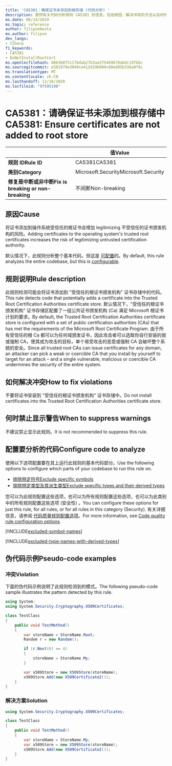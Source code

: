 ```yaml
---
title: 'CA5381：确保证书未添加到根存储 (代码分析) '
description: 提供有关代码分析规则 CA5381 的信息，包括原因、解决冲突的方法以及何时取消显示。
ms.date: 08/14/2019
ms.topic: reference
author: filipsebesta
ms.author: filipse
dev_langs:
- CSharp
f1_keywords:
- CA5381
- DoNotInstallRootCert
ms.openlocfilehash: b083b075117bdab27b3aa375469670abdc19fbbc
ms.sourcegitcommit: e301979e3049ce412d19b094c60ed95b316a8f8c
ms.translationtype: MT
ms.contentlocale: zh-CN
ms.lasthandoff: 12/16/2020
ms.locfileid: "97595198"
---
```

# <a name="ca5381-ensure-certificates-are-not-added-to-root-store"></a><span data-ttu-id="5fa44-103">CA5381：请确保证书未添加到根存储中</span><span class="sxs-lookup"><span data-stu-id="5fa44-103">CA5381: Ensure certificates are not added to root store</span></span>

| | <span data-ttu-id="5fa44-104">值</span><span class="sxs-lookup"><span data-stu-id="5fa44-104">Value</span></span> |
|-|-|
| <span data-ttu-id="5fa44-105">**规则 ID**</span><span class="sxs-lookup"><span data-stu-id="5fa44-105">**Rule ID**</span></span> |<span data-ttu-id="5fa44-106">CA5381</span><span class="sxs-lookup"><span data-stu-id="5fa44-106">CA5381</span></span>|
| <span data-ttu-id="5fa44-107">**类别**</span><span class="sxs-lookup"><span data-stu-id="5fa44-107">**Category**</span></span> |<span data-ttu-id="5fa44-108">Microsoft.Security</span><span class="sxs-lookup"><span data-stu-id="5fa44-108">Microsoft.Security</span></span>|
| <span data-ttu-id="5fa44-109">**修复是中断或非中断**</span><span class="sxs-lookup"><span data-stu-id="5fa44-109">**Fix is breaking or non-breaking**</span></span> |<span data-ttu-id="5fa44-110">不间断</span><span class="sxs-lookup"><span data-stu-id="5fa44-110">Non-breaking</span></span>|

## <a name="cause"></a><span data-ttu-id="5fa44-111">原因</span><span class="sxs-lookup"><span data-stu-id="5fa44-111">Cause</span></span>

<span data-ttu-id="5fa44-112">将证书添加到操作系统受信任的根证书会增加 legitimizing 不受信任的证书颁发机构的风险。</span><span class="sxs-lookup"><span data-stu-id="5fa44-112">Adding certificates to the operating system's trusted root certificates increases the risk of legitimizing untrusted certification authority.</span></span>

<span data-ttu-id="5fa44-113">默认情况下，此规则分析整个基本代码，但这是 [可配置](#configure-code-to-analyze)的。</span><span class="sxs-lookup"><span data-stu-id="5fa44-113">By default, this rule analyzes the entire codebase, but this is [configurable](#configure-code-to-analyze).</span></span>

## <a name="rule-description"></a><span data-ttu-id="5fa44-114">规则说明</span><span class="sxs-lookup"><span data-stu-id="5fa44-114">Rule description</span></span>

<span data-ttu-id="5fa44-115">此规则检测可能会将证书添加到 "受信任的根证书颁发机构" 证书存储中的代码。</span><span class="sxs-lookup"><span data-stu-id="5fa44-115">This rule detects code that potentially adds a certificate into the Trusted Root Certification Authorities certificate store.</span></span> <span data-ttu-id="5fa44-116">默认情况下，"受信任的根证书颁发机构" 证书存储区配置了一组公共证书颁发机构 (Ca) 满足 Microsoft 根证书计划的要求。</span><span class="sxs-lookup"><span data-stu-id="5fa44-116">By default, the Trusted Root Certification Authorities certificate store is configured with a set of public certification authorities (CAs) that has met the requirements of the Microsoft Root Certificate Program.</span></span> <span data-ttu-id="5fa44-117">由于所有受信任的根 Ca 都可以为任何域颁发证书，因此攻击者可以选取你自行安装的弱或强制 CA，使其成为攻击的目标，单个易受攻击的恶意或强制 CA 会破坏整个系统的安全。</span><span class="sxs-lookup"><span data-stu-id="5fa44-117">Since all trusted root CAs can issue certificates for any domain, an attacker can pick a weak or coercible CA that you install by yourself to target for an attack – and a single vulnerable, malicious or coercible CA undermines the security of the entire system.</span></span>

## <a name="how-to-fix-violations"></a><span data-ttu-id="5fa44-118">如何解决冲突</span><span class="sxs-lookup"><span data-stu-id="5fa44-118">How to fix violations</span></span>

<span data-ttu-id="5fa44-119">不要将证书安装到 "受信任的根证书颁发机构" 证书存储中。</span><span class="sxs-lookup"><span data-stu-id="5fa44-119">Do not install certificates into the Trusted Root Certification Authorities certificate store.</span></span>

## <a name="when-to-suppress-warnings"></a><span data-ttu-id="5fa44-120">何时禁止显示警告</span><span class="sxs-lookup"><span data-stu-id="5fa44-120">When to suppress warnings</span></span>

<span data-ttu-id="5fa44-121">不建议禁止显示此规则。</span><span class="sxs-lookup"><span data-stu-id="5fa44-121">It is not recommended to suppress this rule.</span></span>

## <a name="configure-code-to-analyze"></a><span data-ttu-id="5fa44-122">配置要分析的代码</span><span class="sxs-lookup"><span data-stu-id="5fa44-122">Configure code to analyze</span></span>

<span data-ttu-id="5fa44-123">使用以下选项配置要在其上运行此规则的基本代码部分。</span><span class="sxs-lookup"><span data-stu-id="5fa44-123">Use the following options to configure which parts of your codebase to run this rule on.</span></span>

- [<span data-ttu-id="5fa44-124">排除特定符号</span><span class="sxs-lookup"><span data-stu-id="5fa44-124">Exclude specific symbols</span></span>](#exclude-specific-symbols)
- [<span data-ttu-id="5fa44-125">排除特定类型及其派生类型</span><span class="sxs-lookup"><span data-stu-id="5fa44-125">Exclude specific types and their derived types</span></span>](#exclude-specific-types-and-their-derived-types)

<span data-ttu-id="5fa44-126">您可以为此规则配置这些选项，也可以为所有规则配置这些选项，也可以为此类别中的所有规则配置这些选项 (安全性) 。</span><span class="sxs-lookup"><span data-stu-id="5fa44-126">You can configure these options for just this rule, for all rules, or for all rules in this category (Security).</span></span> <span data-ttu-id="5fa44-127">有关详细信息，请参阅 [代码质量规则配置选项](../code-quality-rule-options.md)。</span><span class="sxs-lookup"><span data-stu-id="5fa44-127">For more information, see [Code quality rule configuration options](../code-quality-rule-options.md).</span></span>

[!INCLUDE[excluded-symbol-names](~/includes/code-analysis/excluded-symbol-names.md)]

[!INCLUDE[excluded-type-names-with-derived-types](~/includes/code-analysis/excluded-type-names-with-derived-types.md)]

## <a name="pseudo-code-examples"></a><span data-ttu-id="5fa44-128">伪代码示例</span><span class="sxs-lookup"><span data-stu-id="5fa44-128">Pseudo-code examples</span></span>

### <a name="violation"></a><span data-ttu-id="5fa44-129">冲突</span><span class="sxs-lookup"><span data-stu-id="5fa44-129">Violation</span></span>

<span data-ttu-id="5fa44-130">下面的伪代码示例说明了此规则检测到的模式。</span><span class="sxs-lookup"><span data-stu-id="5fa44-130">The following pseudo-code sample illustrates the pattern detected by this rule.</span></span>

```csharp
using System;
using System.Security.Cryptography.X509Certificates;

class TestClass
{
    public void TestMethod()
    {
        var storeName = StoreName.Root;
        Random r = new Random();

        if (r.Next(6) == 4)
        {
            storeName = StoreName.My;
        }

        var x509Store = new X509Store(storeName);
        x509Store.Add(new X509Certificate2());
    }
}
```

### <a name="solution"></a><span data-ttu-id="5fa44-131">解决方案</span><span class="sxs-lookup"><span data-stu-id="5fa44-131">Solution</span></span>

```csharp
using System.Security.Cryptography.X509Certificates;

class TestClass
{
    public void TestMethod()
    {
        var storeName = StoreName.My;
        var x509Store = new X509Store(storeName);
        x509Store.Add(new X509Certificate2());
    }
}
```
